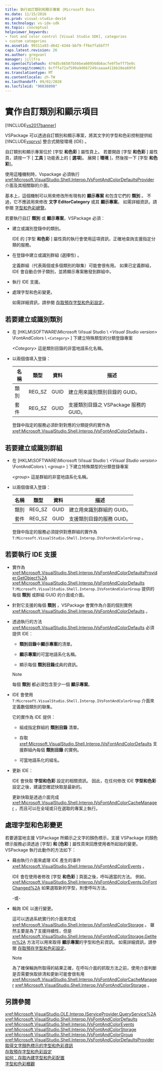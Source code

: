 ```yaml
---
title: 執行自訂類別和顯示專案 |Microsoft Docs
ms.date: 11/15/2016
ms.prod: visual-studio-dev14
ms.technology: vs-ide-sdk
ms.topic: conceptual
helpviewer_keywords:
- font and color control [Visual Studio SDK], categories
- custom categories
ms.assetid: 99311a93-d642-4344-bbf9-ff6e7fa5bf7f
caps.latest.revision: 26
ms.author: gregvanl
manager: jillfra
ms.openlocfilehash: 474d5c66507b56bea609568b6acfe9f5eff75e9c
ms.sourcegitcommit: 6cfffa72af599a9d667249caaaa411bb28ea69fd
ms.translationtype: MT
ms.contentlocale: zh-TW
ms.lasthandoff: 09/02/2020
ms.locfileid: "90838898"
---
```

# <a name="implementing-custom-categories-and-display-items"></a>實作自訂類別和顯示項目
[!INCLUDE[vs2017banner](../includes/vs2017banner.md)]

VSPackage 可以透過自訂類別和顯示專案，將其文字的字型和色彩控制提供給 [!INCLUDE[vsprvs](../includes/vsprvs-md.md)] 整合式開發環境 (IDE) 。  
  
 自訂類別和顯示專案位於 [字型 **和色彩** ] 屬性頁上。 若要開啟 [字型 **和色彩** ] 屬性頁，請按一下 [ **工具** ] 功能表上的 [ **選項**]。 展開 [ **環境** ]，然後按一下 [字型 **和色彩**]。  
  
 使用這種機制時，Vspackage 必須執行 <xref:Microsoft.VisualStudio.Shell.Interop.IVsFontAndColorDefaultsProvider> 介面及其相關聯的介面。  
  
 基本上，這個機制可以用來修改所有現有的 **顯示專案** 和包含它們的 **類別** 。 不過，它不應該用來修改 **文字 EditorCategory** 或其 **顯示專案**。 如需詳細資訊，請參閱 [字型和色彩總覽](../extensibility/font-and-color-overview.md)。  
  
 若要執行自訂 **類別** 或 **顯示專案**，VSPackage 必須：  
  
- 建立或識別登錄中的類別。  
  
   IDE 的 [字型 **和色彩** ] 屬性頁的執行會使用這項資訊，正確地查詢支援指定分類的服務。  
  
- 在登錄中建立或識別群組 (選擇性) 。  
  
   定義群組（代表兩個或多個類別的聯集）可能會很有用。 如果已定義群組，IDE 會自動合併子類別，並將顯示專案散發到群組中。  
  
- 執行 IDE 支援。  
  
- 處理字型和色彩變更。  
  
  如需詳細資訊，請參閱 [存取預存字型和色彩設定](../extensibility/accessing-stored-font-and-color-settings.md)。  
  
## <a name="to-create-or-identify-categories"></a>若要建立或識別類別  
  
- 在 [HKLM\SOFTWARE\Microsoft \Visual Studio \\ *\<Visual Studio version>* \FontAndColors \\ `<Category>` ] 下建立特殊類型的分類登錄專案  
  
   *\<Category>* 這是類別目錄的非當地語系化名稱。  
  
- 以兩個值填入登錄：  
  
  |名稱|類型|資料|描述|  
  |----------|----------|----------|-----------------|  
  |類別|REG_SZ|GUID|建立用來識別類別目錄的 GUID。|  
  |套件|REG_SZ|GUID|支援類別目錄之 VSPackage 服務的 GUID。|  
  
  登錄中指定的服務必須針對對應的分類提供的實作為 <xref:Microsoft.VisualStudio.Shell.Interop.IVsFontAndColorDefaults> 。  
  
## <a name="to-create-or-identify-groups"></a>若要建立或識別群組  
  
- 在 [HKLM\SOFTWARE\Microsoft \Visual Studio \\ *\<Visual Studio version>* \FontAndColors \\ *\<group>* ] 下建立特殊類型的分類登錄專案  
  
   *\<group>* 這是群組的非當地語系化名稱。  
  
- 以兩個值填入登錄：  
  
  |名稱|類型|資料|描述|  
  |----------|----------|----------|-----------------|  
  |類別|REG_SZ|GUID|建立用來識別群組的 GUID。|  
  |套件|REG_SZ|GUID|支援類別目錄的服務 GUID。|  
  
  登錄中指定的服務必須提供對應群組的實作為 `T:Microsoft.VisualStudio.Shell.Interop.IVsFontAndColorGroup` 。  
  
## <a name="to-implement-ide-support"></a>若要執行 IDE 支援  
  
- 實作為 <xref:Microsoft.VisualStudio.Shell.Interop.IVsFontAndColorDefaultsProvider.GetObject%2A> <xref:Microsoft.VisualStudio.Shell.Interop.IVsFontAndColorDefaults> `T:Microsoft.VisualStudio.Shell.Interop.IVsFontAndColorGroup` 提供的每個 **類別** 或群組 GUID 的介面或介面。  
  
- 針對它支援的每個 **類別** ，VSPackage 會實作為介面的個別實例 <xref:Microsoft.VisualStudio.Shell.Interop.IVsFontAndColorDefaults> 。  
  
- 透過執行的方法 <xref:Microsoft.VisualStudio.Shell.Interop.IVsFontAndColorDefaults> 必須提供 IDE：  
  
  - **類別目錄**中**顯示專案**的清單。  
  
  - **顯示專案**的可當地語系化名稱。  
  
  - 顯示每個 **類別目錄**成員的資訊。  
  
  > [!NOTE]
  > 每個 **類別** 都必須包含至少一個 **顯示專案**。  
  
- IDE 會使用 `T:Microsoft.VisualStudio.Shell.Interop.IVsFontAndColorGroup` 介面來定義數個類別的聯集。  
  
   它的實作為 IDE 提供：  
  
  - 組成指定群組的 **類別目錄** 清單。  
  
  - 存取 <xref:Microsoft.VisualStudio.Shell.Interop.IVsFontAndColorDefaults> 支援群組內每個 **類別目錄** 的實例。  
  
  - 可當地語系化的組名。  
  
- 更新 IDE：  
  
   IDE 會快取 **字型和色彩** 設定的相關資訊。 因此，在任何修改 IDE **字型和色彩** 設定之後，建議您確認快取是最新的。  
  
  更新快取是透過介面完成 <xref:Microsoft.VisualStudio.Shell.Interop.IVsFontAndColorCacheManager> ，而且可以在全域或只在選取的專案上執行。  
  
## <a name="to-handle-font-and-color-changes"></a>處理字型和色彩變更  
 若要適當地支援 VSPackage 所顯示之文字的顏色標示，支援 VSPackage 的顏色標示服務必須透過 [字型] **和 [色彩** ] 屬性頁來回應使用者所起始的變更。 VSPackage 執行此動作的方法如下：  
  
- 藉由執行介面來處理 IDE 產生的事件 <xref:Microsoft.VisualStudio.Shell.Interop.IVsFontAndColorEvents> 。  
  
     IDE 會在使用者修改 [字型 **和色彩** ] 頁面之後，呼叫適當的方法。 例如， <xref:Microsoft.VisualStudio.Shell.Interop.IVsFontAndColorEvents.OnFontChanged%2A> 如果選取新的字型，則會呼叫方法。  
  
     -或-  
  
- 輪詢 IDE 以進行變更。  
  
     這可以透過系統實行的介面來完成 <xref:Microsoft.VisualStudio.Shell.Interop.IVsFontAndColorStorage> 。 雖然主要是為了支援持續性，但是 <xref:Microsoft.VisualStudio.Shell.Interop.IVsFontAndColorStorage.GetItem%2A> 方法可以用來取得 **顯示專案**的字型和色彩資訊。 如需詳細資訊，請參閱 [存取預存字型和色彩設定](../extensibility/accessing-stored-font-and-color-settings.md)。  
  
    > [!NOTE]
    > 為了確保輪詢所取得的結果正確，在呼叫介面的抓取方法之前，使用介面判斷是否需要快取排清和更新可能會很有用 <xref:Microsoft.VisualStudio.Shell.Interop.IVsFontAndColorCacheManager> <xref:Microsoft.VisualStudio.Shell.Interop.IVsFontAndColorStorage> 。  
  
## <a name="see-also"></a>另請參閱  
 <xref:Microsoft.VisualStudio.OLE.Interop.IServiceProvider.QueryService%2A>   
 <xref:Microsoft.VisualStudio.Shell.Interop.IVsFontAndColorDefaults>   
 <xref:Microsoft.VisualStudio.Shell.Interop.IVsFontAndColorEvents>   
 <xref:Microsoft.VisualStudio.Shell.Interop.IVsFontAndColorStorage>   
 <xref:Microsoft.VisualStudio.Shell.Interop.IVsFontAndColorGroup>   
 <xref:Microsoft.VisualStudio.Shell.Interop.IVsFontAndColorDefaultsProvider>   
 [取得文字顏色標示的字型和色彩資訊](../extensibility/getting-font-and-color-information-for-text-colorization.md)   
 [存取預存字型和色彩設定](../extensibility/accessing-stored-font-and-color-settings.md)   
 [如何：存取內建字型和色彩配置](../extensibility/how-to-access-the-built-in-fonts-and-color-scheme.md)   
 [字型和色彩概觀](../extensibility/font-and-color-overview.md)
